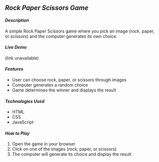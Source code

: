 
## *Rock Paper Scissors Game*

#### *Description*
A simple Rock Paper Scissors game where you pick an image (rock, paper, or scissors) and the computer generates its own choice.

#### *Live Demo*
(link unavailable)

#### *Features*
- User can choose rock, paper, or scissors through images
- Computer generates a random choice
- Game determines the winner and displays the result

#### *Technologies Used*
- HTML
- CSS
- JavaScript

#### *How to Play*
1. Open the game in your browser
2. Click on one of the images (rock, paper, or scissors)
3. The computer will generate its choice and display the result
